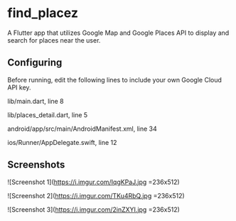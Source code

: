 # find_placez

A Flutter app that utilizes Google Map and Google Places API to display and search for places near the user.

## Configuring

Before running, edit the following lines to include your own Google Cloud API key.

lib/main.dart, line 8

lib/places_detail.dart, line 5

android/app/src/main/AndroidManifest.xml, line 34

ios/Runner/AppDelegate.swift, line 12

## Screenshots

![Screenshot 1](https://i.imgur.com/IqgKPaJ.jpg =236x512)

![Screenshot 2](https://i.imgur.com/TKu4RbQ.jpg =236x512)

![Screenshot 3](https://i.imgur.com/2inZXYI.jpg =236x512)
